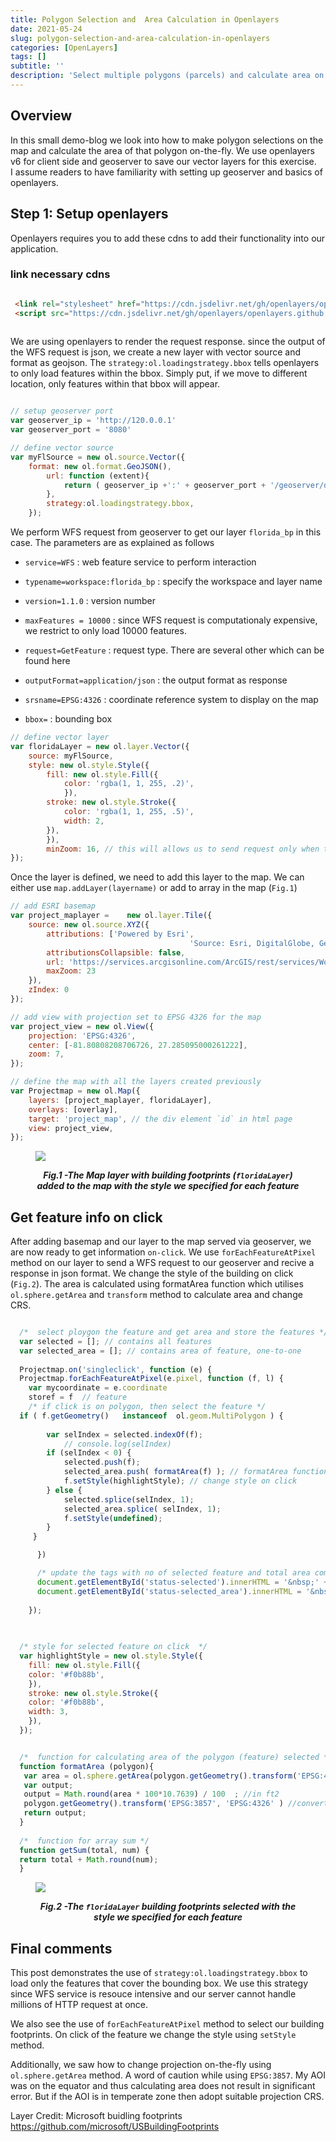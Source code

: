 ```yaml
---
title: Polygon Selection and  Area Calculation in Openlayers
date: 2021-05-24
slug: polygon-selection-and-area-calculation-in-openlayers
categories: [OpenLayers]
tags: []
subtitle: ''
description: 'Select multiple polygons (parcels) and calculate area on the fly in openlayers'
---
```


## **Overview**
In this small demo-blog we look into how to make polygon selections on the map and calculate the area of that polygon on-the-fly. We use openlayers v6 for client side and geoserver to save our vector layers for this exercise.  
I assume readers to have familiarity with setting up geoserver and basics of openlayers.

## **Step 1: Setup openlayers** 
Openlayers requires you to add these cdns to add their functionality into our application.
### link necessary cdns
```html

 <link rel="stylesheet" href="https://cdn.jsdelivr.net/gh/openlayers/openlayers.github.io@master/en/v6.5.0/css/ol.css" type="text/css">
 <script src="https://cdn.jsdelivr.net/gh/openlayers/openlayers.github.io@master/en/v6.5.0/build/ol.js"></script>
 
```


We are using openlayers to render the request response. since the output of the WFS request is json, we create a new layer with vector source and format as geojson. 
The `strategy:ol.loadingstrategy.bbox` tells openlayers to only load features within the bbox. Simply put, if we move to different location, only features within that bbox will appear.

```javascript

// setup geoserver port
var geoserver_ip = 'http://120.0.0.1'
var geoserver_port = '8080'

// define vector source
var myFlSource = new ol.source.Vector({
	format: new ol.format.GeoJSON(),
		url: function (extent){
			return ( geoserver_ip +':' + geoserver_port + '/geoserver/dronnav/ows?service=WFS&version=1.1.0&request=GetFeature&typeName=dronnav%3Aflorida_bp&maxFeatures=10000&outputFormat=application/json&srsname=EPSG:4326&' + 'bbox=' + extent.join(',') + ',EPSG:4326' );
		},
		strategy:ol.loadingstrategy.bbox,
	});
```


We perform WFS request from geoserver to get our layer `florida_bp` in this case. The parameters are as explained as follows

- `service=WFS` : web feature service to perform interaction

- `typename=workspace:florida_bp` : specify the workspace and layer name

- `version=1.1.0` : version number

- `maxFeatures = 10000` : since WFS request is computationaly expensive, we restrict to only load 10000 features.

- `request=GetFeature` : request type. There are several other which can be found here

-  `outputFormat=application/json` : the output format as response

- `srsname=EPSG:4326` : coordinate reference system to display on the map

- `bbox=` : bounding box


```javascript
// define vector layer
var floridaLayer = new ol.layer.Vector({
	source: myFlSource,
	style: new ol.style.Style({
		fill: new ol.style.Fill({
			color: 'rgba(1, 1, 255, .2)',
			}),
		stroke: new ol.style.Stroke({
			color: 'rgba(1, 1, 255, .5)',
			width: 2,
		}),
		}),
		minZoom: 16, // this will allows us to send request only when the zoom is atleast 16
});
```

Once the layer is defined, we need to add this layer to the map. We can either use `map.addLayer(layername)` or add to array in the map (`Fig.1`)
```javascript
// add ESRI basemap
var project_maplayer =    new ol.layer.Tile({
	source: new ol.source.XYZ({
		attributions: ['Powered by Esri',
										'Source: Esri, DigitalGlobe, GeoEye, Earthstar Geographics, CNES/Airbus DS, USDA, USGS, AeroGRID, IGN, and the GIS User Community'],
		attributionsCollapsible: false,
		url: 'https://services.arcgisonline.com/ArcGIS/rest/services/World_Imagery/MapServer/tile/{z}/{y}/{x}',
		maxZoom: 23
	}),
	zIndex: 0
});

// add view with projection set to EPSG 4326 for the map
var project_view = new ol.View({
	projection: 'EPSG:4326',
	center: [-81.80808208706726, 27.285095000261222],
	zoom: 7,
});

// define the map with all the layers created previously
var Projectmap = new ol.Map({
	layers: [project_maplayer, floridaLayer],
	overlays: [overlay],
	target: 'project_map', // the div element `id` in html page
	view: project_view,
});
```

<figure>

![](https://i.imgur.com/jodNbPQ.jpg)

<figcaption align = "center"><b><i>Fig.1 -The Map layer with building footprints (<code>floridaLayer</code>) added to the map with the style we specified</code> for each feature</i></b></figcaption>

</figure>



## **Get feature info on click**

After adding basemap and our layer to the map served via geoserver, we are now ready to get information `on-click`. We use  `forEachFeatureAtPixel` method on our layer to send a WFS request to our geoserver and recive a response in json format. We change the style of the building on click (`Fig.2`). The area is calculated using formatArea function which utilises `ol.sphere.getArea` and `transform` method to calculate area and change CRS.

```javascript

  /*  select ploygon the feature and get area and store the features */
  var selected = []; // contains all features
  var selected_area = []; // contains area of feature, one-to-one
  
  Projectmap.on('singleclick', function (e) {
  Projectmap.forEachFeatureAtPixel(e.pixel, function (f, l) {
  	var mycoordinate = e.coordinate
  	storef = f  // feature
  	/* if click is on polygon, then select the feature */
  if ( f.getGeometry()   instanceof  ol.geom.MultiPolygon ) {
		  
		var selIndex = selected.indexOf(f);
			// console.log(selIndex)
		if (selIndex < 0) {
			selected.push(f);
			selected_area.push( formatArea(f) ); // formatArea function returns the area in ft2
			f.setStyle(highlightStyle); // change style on click
		} else {
			selected.splice(selIndex, 1);
			selected_area.splice( selIndex, 1);
			f.setStyle(undefined);
		}
 	 }

	  })

	  /* update the tags with no of selected feature and total area combined */
	  document.getElementById('status-selected').innerHTML = '&nbsp;' + selected.length + ' selected features';
	  document.getElementById('status-selected_area').innerHTML = '&nbsp;' + selected_area.reduce(getSum, 0) + ' ft<sup>2</sup>';
	  
	});
	

	
  /* style for selected feature on click  */
  var highlightStyle = new ol.style.Style({
  	fill: new ol.style.Fill({
  	color: '#f0b88b',
  	}),
  	stroke: new ol.style.Stroke({
  	color: '#f0b88b',
  	width: 3,
  	}),
  });


  /*  function for calculating area of the polygon (feature) selected */
  function formatArea (polygon){
   var area = ol.sphere.getArea(polygon.getGeometry().transform('EPSG:4326', 'EPSG:3857')); // transform to projected coordinate system.
   var output;
   output = Math.round(area * 100*10.7639) / 100  ; //in ft2
   polygon.getGeometry().transform('EPSG:3857', 'EPSG:4326' ) //convert back to geographic crc
   return output;
  }
  
  /*  function for array sum */
  function getSum(total, num) {
  return total + Math.round(num);
  }

```

<figure>

![](https://i.imgur.com/TCicCHu.jpg)

<figcaption align = "center"><b><i>Fig.2 -The <code>floridaLayer</code> building footprints selected  with the style we specified</code> for each feature</i></b></figcaption>

</figure>


## **Final comments**
This post demonstrates the use of `strategy:ol.loadingstrategy.bbox` to load only the features that cover the bounding box. We use this strategy since WFS service is resouce intensive and our server cannot handle millions of HTTP request at once.

We also see the use of `forEachFeatureAtPixel` method to select our building footprints. On click of the feature we change the style using `setStyle` method.

Additionally, we saw how to change projection on-the-fly using `ol.sphere.getArea` method. A word of caution while using `EPSG:3857`. My AOI was on the equator and thus calculating area does not result in significant error. But if the AOI is in temperate zone then adopt suitable projection CRS.


Layer Credit: Microsoft buidling footprints https://github.com/microsoft/USBuildingFootprints
